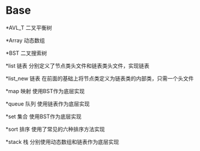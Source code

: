 # Base
*AVL_T
  二叉平衡树
  
*Array
  动态数组
  
*BST
  二叉搜索树
  
*list
  链表
分别定义了节点类头文件和链表类头文件，实现链表
  
*list_new
  链表
在前面的基础上将节点类定义为链表类的内部类，只需一个头文件
  
*map
  映射
使用BST作为底层实现
  
*queue
  队列
使用链表作为底层实现
  
*set
  集合
使用BST作为底层实现

*sort
  排序
  使用了常见的六种排序方法实现
  
*stack
  栈
分别使用动态数组和链表作为底层实现
